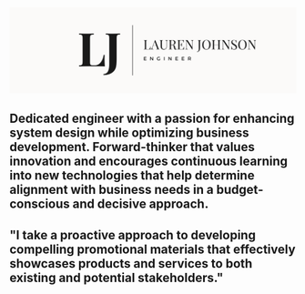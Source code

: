 ![Lauren Johns' Banner](lj%20banner.png)

## Dedicated engineer with a passion for enhancing system design while optimizing business development. Forward-thinker that values innovation and encourages continuous learning into new technologies that help determine alignment with business needs in a budget-conscious and decisive approach.

##  "I take a proactive approach to developing compelling promotional materials that effectively showcases products and services to both existing and potential stakeholders."

 
